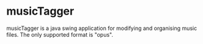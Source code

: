 # musicTagger

musicTagger is a java swing application for modifying and organising music files. The only supported format is "opus".